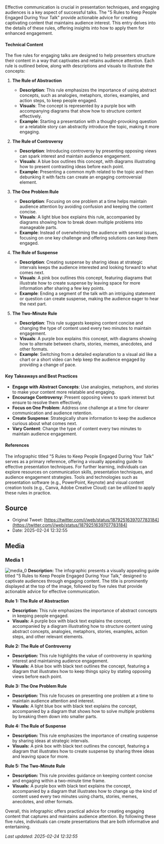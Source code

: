 Effective communication is crucial in presentation techniques, and engaging audiences is a key aspect of successful talks. The "5 Rules to Keep People Engaged During Your Talk" provide actionable advice for creating captivating content that maintains audience interest. This entry delves into the details of these rules, offering insights into how to apply them for enhanced engagement.

#### Technical Content
The five rules for engaging talks are designed to help presenters structure their content in a way that captivates and retains audience attention. Each rule is outlined below, along with descriptions and visuals to illustrate the concepts:

1. **The Rule of Abstraction**
   - **Description**: This rule emphasizes the importance of using abstract concepts, such as analogies, metaphors, stories, examples, and action steps, to keep people engaged.
   - **Visuals**: The concept is represented by a purple box with accompanying diagrams that show how to structure content effectively.
   - **Example**: Starting a presentation with a thought-provoking question or a relatable story can abstractly introduce the topic, making it more engaging.

2. **The Rule of Controversy**
   - **Description**: Introducing controversy by presenting opposing views can spark interest and maintain audience engagement.
   - **Visuals**: A blue box outlines this concept, with diagrams illustrating how to present contrasting ideas before each point.
   - **Example**: Presenting a common myth related to the topic and then debunking it with facts can create an engaging controversial element.

3. **The One Problem Rule**
   - **Description**: Focusing on one problem at a time helps maintain audience attention by avoiding confusion and keeping the content concise.
   - **Visuals**: A light blue box explains this rule, accompanied by diagrams showing how to break down multiple problems into manageable parts.
   - **Example**: Instead of overwhelming the audience with several issues, focusing on one key challenge and offering solutions can keep them engaged.

4. **The Rule of Suspense**
   - **Description**: Creating suspense by sharing ideas at strategic intervals keeps the audience interested and looking forward to what comes next.
   - **Visuals**: A pink box outlines this concept, featuring diagrams that illustrate how to create suspense by leaving space for more information after sharing a few key points.
   - **Example**: Ending a segment of the talk with an intriguing statement or question can create suspense, making the audience eager to hear the next part.

5. **The Two-Minute Rule**
   - **Description**: This rule suggests keeping content concise and changing the type of content used every two minutes to maintain engagement.
   - **Visuals**: A purple box explains this concept, with diagrams showing how to alternate between charts, stories, memes, anecdotes, and other formats.
   - **Example**: Switching from a detailed explanation to a visual aid like a chart or a short video can help keep the audience engaged by providing a change of pace.

#### Key Takeaways and Best Practices
- **Engage with Abstract Concepts**: Use analogies, metaphors, and stories to make your content more relatable and engaging.
- **Encourage Controversy**: Present opposing views to spark interest but ensure to resolve them effectively.
- **Focus on One Problem**: Address one challenge at a time for clearer communication and audience retention.
- **Create Suspense**: Strategically share information to keep the audience curious about what comes next.
- **Vary Content**: Change the type of content every two minutes to maintain audience engagement.

#### References
The infographic titled "5 Rules to Keep People Engaged During Your Talk" serves as a primary reference, offering a visually appealing guide to effective presentation techniques. For further learning, individuals can explore resources on communication skills, presentation techniques, and audience engagement strategies. Tools and technologies such as presentation software (e.g., PowerPoint, Keynote) and visual content creation tools (e.g., Canva, Adobe Creative Cloud) can be utilized to apply these rules in practice.
## Source

- Original Tweet: [https://twitter.com/i/web/status/1879251639707783184](https://twitter.com/i/web/status/1879251639707783184)
- Date: 2025-02-24 12:32:55


## Media

### Media 1
![media_0](./media_0.jpg)
**Description:** The infographic presents a visually appealing guide titled "5 Rules to Keep People Engaged During Your Talk," designed to captivate audiences through engaging content. The title is prominently displayed at the top of the image, followed by five rules that provide actionable advice for effective communication.

**Rule 1: The Rule of Abstraction**

* **Description:** This rule emphasizes the importance of abstract concepts in keeping people engaged.
* **Visuals:** A purple box with black text explains the concept, accompanied by a diagram illustrating how to structure content using abstract concepts, analogies, metaphors, stories, examples, action steps, and other relevant elements.

**Rule 2: The Rule of Controversy**

* **Description:** This rule highlights the value of controversy in sparking interest and maintaining audience engagement.
* **Visuals:** A blue box with black text outlines the concept, featuring a diagram that illustrates how to keep things spicy by stating opposing views before each point.

**Rule 3: The One Problem Rule**

* **Description:** This rule focuses on presenting one problem at a time to maintain audience attention and interest.
* **Visuals:** A light blue box with black text explains the concept, accompanied by a diagram that shows how to solve multiple problems by breaking them down into smaller parts.

**Rule 4: The Rule of Suspense**

* **Description:** This rule emphasizes the importance of creating suspense by sharing ideas at strategic intervals.
* **Visuals:** A pink box with black text outlines the concept, featuring a diagram that illustrates how to create suspense by sharing three ideas and leaving space for more.

**Rule 5: The Two-Minute Rule**

* **Description:** This rule provides guidance on keeping content concise and engaging within a two-minute time frame.
* **Visuals:** A purple box with black text explains the concept, accompanied by a diagram that illustrates how to change up the kind of content used every two minutes using charts, stories, memes, anecdotes, and other formats.

Overall, this infographic offers practical advice for creating engaging content that captures and maintains audience attention. By following these five rules, individuals can create presentations that are both informative and entertaining.

*Last updated: 2025-02-24 12:32:55*